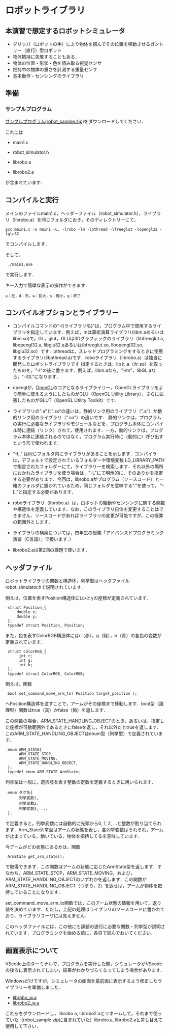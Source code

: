 # ロボットライブラリ

##  本演習で想定するロボットシミュレータ

- グリッパ（ロボットの手）により物体を掴んでその位置を移動させるガントリー（直行）型ロボット
- 物体把持に失敗することもある．
- 物体の位置・形状・色を読み取る視覚センサ
- 把持中の物体の重さを計測する重量センサ
- 基本動作・センシングのライブラリ


## 準備

### サンプルプログラム
[サンプルプログラム(robot_sample.zip)](src/robot_sample.zip)をダウンロードしてください．

これには

- main1.c

- robot_simulator.h

- librobo.a

- librobo2.a

が含まれています．

## コンパイルと実行

メインのファイルmain1.c，ヘッダーファイル（robot_simulator.h），ライブラリ（librobo.a）を同じフォルダにおき，そのディレクトリーにて，
```
gcc main1.c -o main1 -L. -lrobo -lm -lpthread -lfreeglut -lopengl32 -lglu32
```
でコンパイルします．


そして，
```
 ./main1.exe
```
で実行します．

キー入力で簡単な表示の操作ができます．
```
a：左，d：右，w：拡大，s：縮小，q：終了
```



## コンパイルオプションとライブラリー

- コンパイルコマンドの"-l{ライブラリ名}"は，プログラム中で使用するライブラリを指定しています．例えば，mは算術演算ライブラリ(libm.aあるいはlibm.so)で，GL，glut，GLUは3Dグラフィックのライブラリ（libfreeglut.a, libopengl32.a, libglu32.aあるいはibfreeglut.so, libopengl32.so, libglu32.so）です．pthreadは，スレッドプログラミングをするときに使用するライブラリ(libpthread.a)です．roboライブラリ（librobo.a）は独自に開発したロボットライブラリです
指定するときは，libと.a（か.so）を取ったものを，"-l"の後に書きます．例えば，libm.aなら，"-lm"，libGL.aなら，"-lGL"になります．

- openglが，[OpenGL](https://www.opengl.org/)のコアとなるライブライリー，OpenGLライブラリをより簡単に使えるようにしたものがGLU（OpenGL Utility Library），さらに拡張したものがGLUT（OpenGL Utility Toolkit）です．

- ライブラリの".a"と".so“の違いは，静的リンク用のライブラリ（".a"）か動的リンク用のライブラリ（".so"）の違いです．
静的リンクは，プログラムの実行に必要なライブラリやモジュールなどを，プログラム本体にコンパイル時に連結（リンク）されて，使用されます．一方，動的リンクは，プログラム本体に連結されるのではなく，プログラム実行時に（動的に）呼び出すという形で使われます．

- "-L." は同じフォルダ内にライブラリがあることを示します．コンパイラは，デフォルトで設定されているフォルダーや環境変数 LD_LIBRARY_PATHで指定されたフォルダーにて，ライブラリーを検索します．それ以外の場所におかれたライブラリを使う場合は，"-L"にて明示的に，そのありかを指定する必要があります．今回は，librobo.aがプログラム（ソースコード）と一緒のフォルダに置かれているため，同じフォルダを意味する"."を使って， "-L."と指定する必要があります．


- roboライブラリ（librobo.a）は，ロボットの駆動やセンシングに関する関数や構造体を定義しています．なお，このライブラリ自体を変更することはできません．ソースコードがあればライブラリの変更が可能ですが，この授業の範囲外とします．

- ライブラリの構築については，四年生の授業「アドバンスドプログラミング演習（C言語）」で扱います．）

- librobo2.aは第2回の課題で使います．


## ヘッダファイル

ロボットライブラリの関数と構造体，列挙型はヘッダファイルrobot_simulator.hで説明されています．
  
例えば，位置を表すPosition構造体にはxとyの座標が定義されています．

```
 struct Position_{
     double x;
     double y;
 };
 typedef struct Position_ Position;
```

また，色を表すColorRGB構造体にはr（赤），g（緑），b（青）の各色の変数が定義されています．

```
 struct ColorRGB_{
      int r;
      int g;
      int b;
 };
 typedef struct ColorRGB_ ColorRGB;
```

例えば，関数
```
 bool set_command_move_arm_to( Position target_position );
```
へPosition構造体を渡すことで，アームがその座標まで移動します．bool型（論理型）関数はtrue（真）かfalse（偽）を返します．
  
この関数の場合，ARM_STATE_HANDLING_OBJECTのとき，あるいは，指定した座標が可動範囲外であるときにfalseを返し，それ以外だとtrueを返します．このARM_STATE_HANDLING_OBJECTはenum型（列挙型）で定義されています．
```
 enum ARM_STATE{
      ARM_STATE_STOP,
      ARM_STATE_MOVING,
      ARM_STATE_HANDLING_OBJECT,
 };
 typedef enum ARM_STATE ArmState;
```

列挙型は一般に，選択肢を表す整数の定数を定義するときに用いられます．
```
 enum タグ名{
      列挙変数1,
      列挙変数2,
      列挙変数3, ...
 };
```
で定義すると，列挙変数には自動的に先頭から0, 1, 2, ...と整数が割り当てられます．Arm_State列挙型はアームの状態を表し，各列挙変数はそれぞれ，アームが止まっている，動いている，物体を把持してるを意味しています．

今アームがどの状態にあるかは，関数
```
 ArmState get_arm_state();
```
で取得できます．この関数はアームの状態に応じたArmState型を返します．すなわち，ARM_STATE_STOP，ARM_STATE_MOVING，および，ARM_STATE_HANDLING_OBJECTのいずれかを返します．この関数がARM_STATE_HANDLING_OBJECT（つまり，2）を返せば，アームが物体を把持していることになります．

set_command_move_arm_to関数では，このアーム状態の情報を用いて，返り値を決めています．ただし，上記の処理はライブラリのソースコードに書かれており，ライブラリユーザには見えません．

このヘッダファイルには，この他にも課題の遂行に必要な関数・列挙型が説明されています．プログラミングを始める前に，各自で読んでおいてください．

## 画面表示について

VScode上のターミナルで，プログラムを実行した際，シミュレータがVScodeの後ろに表示されてしまい，結果がわかりづらくなってしまう場合があります．

Windowsだけですが，シミュレータの画面を最前面に表示するよう修正したライブラリーを準備しました．

- [librobo_w.a](src/librobo_w.a)
- [librobo2_w.a](src/librobo2_w.a)

これらをダウンロードし，librobo.a, librobo2.aとリネームして，それまで使っていた（robot_sample.zipに含まれていた）librobo.a, librobo2.aと差し替えて使用して下さい．


